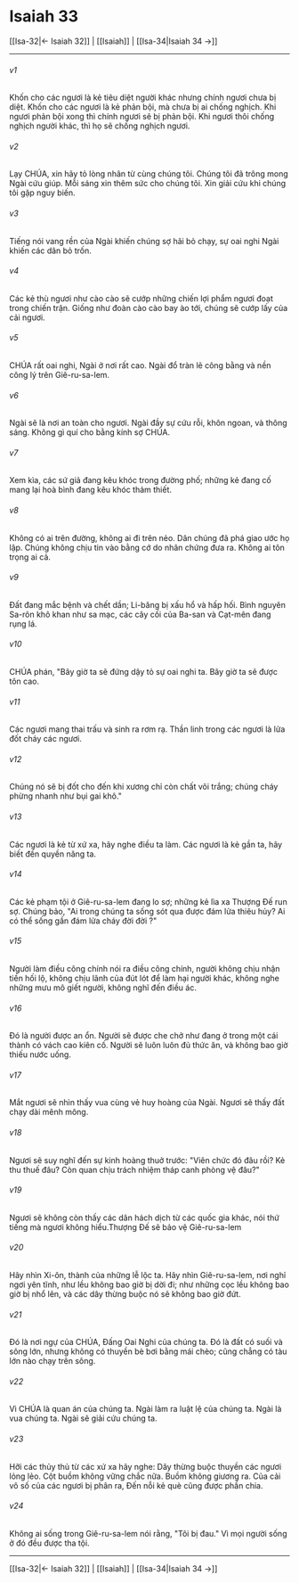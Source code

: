 # Isaiah 33

[[Isa-32|← Isaiah 32]] | [[Isaiah]] | [[Isa-34|Isaiah 34 →]]
***



###### v1 
Khốn cho các ngươi là kẻ tiêu diệt người khác nhưng chính ngươi chưa bị diệt. Khốn cho các ngươi là kẻ phản bội, mà chưa bị ai chống nghịch. Khi ngươi phản bội xong thì chính ngươi sẽ bị phản bội. Khi ngươi thôi chống nghịch người khác, thì họ sẽ chống nghịch ngươi. 

###### v2 
Lạy CHÚA, xin hãy tỏ lòng nhân từ cùng chúng tôi. Chúng tôi đã trông mong Ngài cứu giúp. Mỗi sáng xin thêm sức cho chúng tôi. Xin giải cứu khi chúng tôi gặp nguy biến. 

###### v3 
Tiếng nói vang rền của Ngài khiến chúng sợ hãi bỏ chạy, sự oai nghi Ngài khiến các dân bỏ trốn. 

###### v4 
Các kẻ thù ngươi như cào cào sẽ cướp những chiến lợi phẩm ngươi đoạt trong chiến trận. Giống như đoàn cào cào bay ào tới, chúng sẽ cướp lấy của cải ngươi. 

###### v5 
CHÚA rất oai nghi, Ngài ở nơi rất cao. Ngài đổ tràn lẽ công bằng và nền công lý trên Giê-ru-sa-lem. 

###### v6 
Ngài sẽ là nơi an toàn cho ngươi. Ngài đầy sự cứu rỗi, khôn ngoan, và thông sáng. Không gì quí cho bằng kính sợ CHÚA. 

###### v7 
Xem kìa, các sứ giả đang kêu khóc trong đường phố; những kẻ đang cố mang lại hoà bình đang kêu khóc thảm thiết. 

###### v8 
Không có ai trên đường, không ai đi trên nẻo. Dân chúng đã phá giao ước họ lập. Chúng không chịu tin vào bằng cớ do nhân chứng đưa ra. Không ai tôn trọng ai cả. 

###### v9 
Đất đang mắc bệnh và chết dần; Li-băng bị xấu hổ và hấp hối. Bình nguyên Sa-rôn khô khan như sa mạc, các cây cối của Ba-san và Cạt-mên đang rụng lá. 

###### v10 
CHÚA phán, "Bây giờ ta sẽ đứng dậy tỏ sự oai nghi ta. Bây giờ ta sẽ được tôn cao. 

###### v11 
Các ngươi mang thai trấu và sinh ra rơm rạ. Thần linh trong các ngươi là lửa đốt cháy các ngươi. 

###### v12 
Chúng nó sẽ bị đốt cho đến khi xương chỉ còn chất vôi trắng; chúng cháy phừng nhanh như bụi gai khô." 

###### v13 
Các ngươi là kẻ từ xứ xa, hãy nghe điều ta làm. Các ngươi là kẻ gần ta, hãy biết đến quyền năng ta. 

###### v14 
Các kẻ phạm tội ở Giê-ru-sa-lem đang lo sợ; những kẻ lìa xa Thượng Đế run sợ. Chúng bảo, "Ai trong chúng ta sống sót qua được đám lửa thiêu hủy? Ai có thể sống gần đám lửa cháy đời đời ?" 

###### v15 
Người làm điều công chính nói ra điều công chính, người không chịu nhận tiền hối lộ, không chịu lãnh của đút lót để làm hại người khác, không nghe những mưu mô giết người, không nghĩ đến điều ác. 

###### v16 
Đó là người được an ổn. Người sẽ được che chở như đang ở trong một cái thành có vách cao kiên cố. Người sẽ luôn luôn đủ thức ăn, và không bao giờ thiếu nước uống. 

###### v17 
Mắt ngươi sẽ nhìn thấy vua cùng vẻ huy hoàng của Ngài. Ngươi sẽ thấy đất chạy dài mênh mông. 

###### v18 
Ngươi sẽ suy nghĩ đến sự kinh hoàng thuở trước: "Viên chức đó đâu rồi? Kẻ thu thuế đâu? Còn quan chịu trách nhiệm tháp canh phòng vệ đâu?" 

###### v19 
Ngươi sẽ không còn thấy các dân hách dịch từ các quốc gia khác, nói thứ tiếng mà ngươi không hiểu.Thượng Đế sẽ bảo vệ Giê-ru-sa-lem 

###### v20 
Hãy nhìn Xi-ôn, thành của những lễ lộc ta. Hãy nhìn Giê-ru-sa-lem, nơi nghỉ ngơi yên tĩnh, như lều không bao giờ bị dời đi; như những cọc lều không bao giờ bị nhổ lên, và các dây thừng buộc nó sẽ không bao giờ đứt. 

###### v21 
Đó là nơi ngự của CHÚA, Đấng Oai Nghi của chúng ta. Đó là đất có suối và sông lớn, nhưng không có thuyền bè bơi bằng mái chèo; cũng chẳng có tàu lớn nào chạy trên sông. 

###### v22 
Vì CHÚA là quan án của chúng ta. Ngài làm ra luật lệ của chúng ta. Ngài là vua chúng ta. Ngài sẽ giải cứu chúng ta. 

###### v23 
Hỡi các thủy thủ từ các xứ xa hãy nghe: Dây thừng buộc thuyền các ngươi lỏng lẻo. Cột buồm không vững chắc nữa. Buồm không giương ra. Của cải vô số của các ngươi bị phân ra, Đến nỗi kẻ què cũng được phần chia. 

###### v24 
Không ai sống trong Giê-ru-sa-lem nói rằng, "Tôi bị đau." Vì mọi người sống ở đó đều được tha tội.

***
[[Isa-32|← Isaiah 32]] | [[Isaiah]] | [[Isa-34|Isaiah 34 →]]
